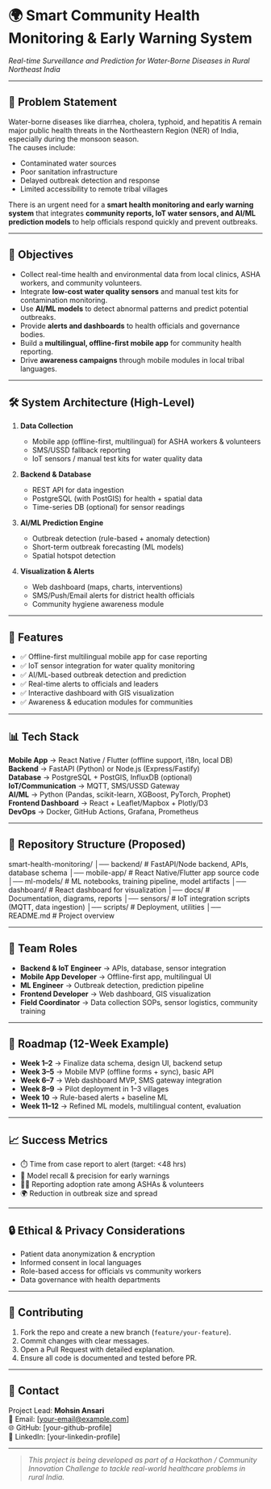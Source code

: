 # 🌍 Smart Community Health Monitoring & Early Warning System  
_Real-time Surveillance and Prediction for Water-Borne Diseases in Rural Northeast India_

---

## 📌 Problem Statement
Water-borne diseases like diarrhea, cholera, typhoid, and hepatitis A remain major public health threats in the Northeastern Region (NER) of India, especially during the monsoon season.  
The causes include:
- Contaminated water sources  
- Poor sanitation infrastructure  
- Delayed outbreak detection and response  
- Limited accessibility to remote tribal villages  

There is an urgent need for a **smart health monitoring and early warning system** that integrates **community reports, IoT water sensors, and AI/ML prediction models** to help officials respond quickly and prevent outbreaks.

---

## 🎯 Objectives
- Collect real-time health and environmental data from local clinics, ASHA workers, and community volunteers.  
- Integrate **low-cost water quality sensors** and manual test kits for contamination monitoring.  
- Use **AI/ML models** to detect abnormal patterns and predict potential outbreaks.  
- Provide **alerts and dashboards** to health officials and governance bodies.  
- Build a **multilingual, offline-first mobile app** for community health reporting.  
- Drive **awareness campaigns** through mobile modules in local tribal languages.  

---

## 🛠️ System Architecture (High-Level)
1. **Data Collection**
   - Mobile app (offline-first, multilingual) for ASHA workers & volunteers  
   - SMS/USSD fallback reporting  
   - IoT sensors / manual test kits for water quality data  

2. **Backend & Database**
   - REST API for data ingestion  
   - PostgreSQL (with PostGIS) for health + spatial data  
   - Time-series DB (optional) for sensor readings  

3. **AI/ML Prediction Engine**
   - Outbreak detection (rule-based + anomaly detection)  
   - Short-term outbreak forecasting (ML models)  
   - Spatial hotspot detection  

4. **Visualization & Alerts**
   - Web dashboard (maps, charts, interventions)  
   - SMS/Push/Email alerts for district health officials  
   - Community hygiene awareness module  

---

## 🚀 Features
- ✅ Offline-first multilingual mobile app for case reporting  
- ✅ IoT sensor integration for water quality monitoring  
- ✅ AI/ML-based outbreak detection and prediction  
- ✅ Real-time alerts to officials and leaders  
- ✅ Interactive dashboard with GIS visualization  
- ✅ Awareness & education modules for communities  

---

## 📊 Tech Stack
**Mobile App** → React Native / Flutter (offline support, i18n, local DB)  
**Backend** → FastAPI (Python) or Node.js (Express/Fastify)  
**Database** → PostgreSQL + PostGIS, InfluxDB (optional)  
**IoT/Communication** → MQTT, SMS/USSD Gateway  
**AI/ML** → Python (Pandas, scikit-learn, XGBoost, PyTorch, Prophet)  
**Frontend Dashboard** → React + Leaflet/Mapbox + Plotly/D3  
**DevOps** → Docker, GitHub Actions, Grafana, Prometheus  

---

## 📂 Repository Structure (Proposed)
smart-health-monitoring/
│── backend/ # FastAPI/Node backend, APIs, database schema
│── mobile-app/ # React Native/Flutter app source code
│── ml-models/ # ML notebooks, training pipeline, model artifacts
│── dashboard/ # React dashboard for visualization
│── docs/ # Documentation, diagrams, reports
│── sensors/ # IoT integration scripts (MQTT, data ingestion)
│── scripts/ # Deployment, utilities
│── README.md # Project overview

---

## 👥 Team Roles
- **Backend & IoT Engineer** → APIs, database, sensor integration  
- **Mobile App Developer** → Offline-first app, multilingual UI  
- **ML Engineer** → Outbreak detection, prediction pipeline  
- **Frontend Developer** → Web dashboard, GIS visualization  
- **Field Coordinator** → Data collection SOPs, sensor logistics, community training  

---

## 📅 Roadmap (12-Week Example)
- **Week 1–2** → Finalize data schema, design UI, backend setup  
- **Week 3–5** → Mobile MVP (offline forms + sync), basic API  
- **Week 6–7** → Web dashboard MVP, SMS gateway integration  
- **Week 8–9** → Pilot deployment in 1–3 villages  
- **Week 10** → Rule-based alerts + baseline ML  
- **Week 11–12** → Refined ML models, multilingual content, evaluation  

---

## 📈 Success Metrics
- ⏱️ Time from case report to alert (target: <48 hrs)  
- 🎯 Model recall & precision for early warnings  
- 👩‍⚕️ Reporting adoption rate among ASHAs & volunteers  
- 🌍 Reduction in outbreak size and spread  

---

## 🔒 Ethical & Privacy Considerations
- Patient data anonymization & encryption  
- Informed consent in local languages  
- Role-based access for officials vs community workers  
- Data governance with health departments  

---

## 🤝 Contributing
1. Fork the repo and create a new branch (`feature/your-feature`).  
2. Commit changes with clear messages.  
3. Open a Pull Request with detailed explanation.  
4. Ensure all code is documented and tested before PR.  

---

## 📧 Contact
Project Lead: **Mohsin Ansari**  
📩 Email: [your-email@example.com]  
🌐 GitHub: [your-github-profile]  
💼 LinkedIn: [your-linkedin-profile]  

---

> _This project is being developed as part of a Hackathon / Community Innovation Challenge to tackle real-world healthcare problems in rural India._
